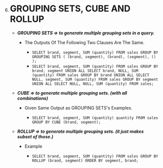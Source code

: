 6.  # GROUPING SETS, CUBE AND ROLLUP

    -   **_GROUPING SETS => to generate multiple grouping sets in a query._**

        -   The Outputs Of The Following Two Clauses Are The Same.

            -   `SELECT brand, segment, SUM (quantity) FROM sales GROUP BY GROUPING SETS ( (brand, segment), (brand), (segment), () );`
            -   `SELECT brand, segment, SUM (quantity) FROM sales GROUP BY brand, segment UNION ALL SELECT brand, NULL, SUM (quantity) FROM sales GROUP BY brand UNION ALL SELECT NULL, segment, SUM (quantity) FROM sales GROUP BY segment UNION ALL SELECT NULL, NULL, SUM (quantity) FROM sales;`

    -   **_CUBE => to generate multiple grouping sets. (with all combinations)_**

        -   Given Same Output as GROUPING SETS's Examples.

            -   `SELECT brand, segment, SUM (quantity) quantity FROM sales GROUP BY CUBE (brand, segment);`

    -   **_ROLLUP => to generate multiple grouping sets. (it just makes subset of those.)_**

        -   Example

            -   `SELECT brand, segment, SUM (quantity) FROM sales GROUP BY ROLLUP (brand, segment) ORDER BY segment, brand;`
